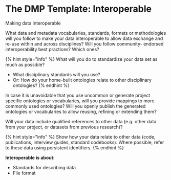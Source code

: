 # The DMP Template: Interoperable

Making data interoperable

What data and metadata vocabularies, standards, formats  or methodologies will you follow to make your data  interoperable to allow data exchange and re-use within  and across disciplines? Will you follow community-  endorsed interoperability best practices? Which ones?

{% hint style="info" %}
What will you do to standardize your data  set as much as possible?

* What disciplinary standards will you use?
* Or: How do your home-built ontologies  relate to other disciplinary ontologies?
{% endhint %}

In case it is unavoidable that you use uncommon or  generate project specific ontologies or vocabularies, will  you provide mappings to more commonly used  ontologies? Will you openly publish the generated  ontologies or vocabularies to allow reusing, refining or  extending them?

Will your data include qualified references  to other data  (e.g. other data from your project, or datasets from  previous research)?

{% hint style="info" %}
Show how your data relate to other data (code, publications, interview guides, standard codebooks). Where possible, refer to these data using persistent identifiers.
{% endhint %}

**Interoperable is about:**

* Standards for describing data
* File format
